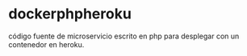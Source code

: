 # dockerphpheroku
código fuente de microservicio escrito en php para desplegar con un contenedor en heroku.
